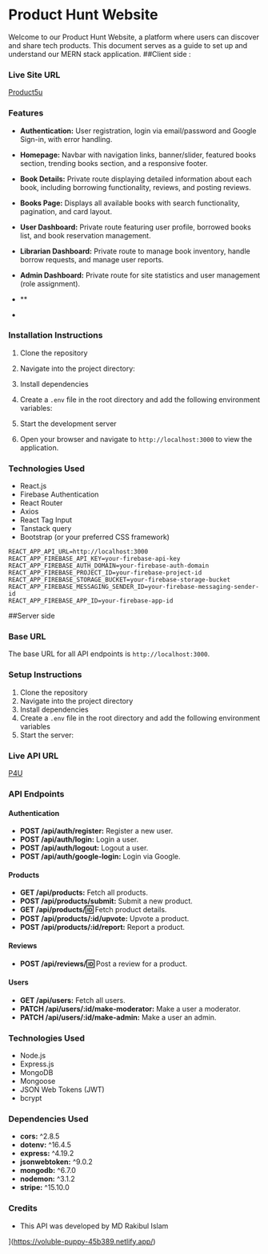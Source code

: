 # Product Hunt Website

Welcome to our Product Hunt Website, a platform where users can discover and share tech products. This document serves as a guide to set up and understand our MERN stack application.
##Client side :

### Live Site URL
[Product5u](https://voluble-puppy-45b389.netlify.app/)


### Features
- **Authentication:** User registration, login via email/password and Google Sign-in, with error handling.
- **Homepage:** Navbar with navigation links, banner/slider, featured books section, trending books section, and a responsive footer.
- **Book Details:** Private route displaying detailed information about each book, including borrowing functionality, reviews, and posting reviews.
- **Books Page:** Displays all available books with search functionality, pagination, and card layout.
- **User Dashboard:** Private route featuring user profile, borrowed books list, and book reservation management.
- **Librarian Dashboard:** Private route to manage book inventory, handle borrow requests, and manage user reports.
- **Admin Dashboard:** Private route for site statistics and user management (role assignment).
- **

- 
### Installation Instructions
1. Clone the repository
2. Navigate into the project directory:
3. Install dependencies
4. Create a `.env` file in the root directory and add the following environment variables:
5. Start the development server

6. Open your browser and navigate to `http://localhost:3000` to view the application.

### Technologies Used
- React.js
- Firebase Authentication
- React Router
- Axios
- React Tag Input
- Tanstack query
- Bootstrap (or your preferred CSS framework)
```.env
REACT_APP_API_URL=http://localhost:3000
REACT_APP_FIREBASE_API_KEY=your-firebase-api-key
REACT_APP_FIREBASE_AUTH_DOMAIN=your-firebase-auth-domain
REACT_APP_FIREBASE_PROJECT_ID=your-firebase-project-id
REACT_APP_FIREBASE_STORAGE_BUCKET=your-firebase-storage-bucket
REACT_APP_FIREBASE_MESSAGING_SENDER_ID=your-firebase-messaging-sender-id
REACT_APP_FIREBASE_APP_ID=your-firebase-app-id

```

##Server side

### Base URL
The base URL for all API endpoints is `http://localhost:3000`.

### Setup Instructions
1. Clone the repository
2. Navigate into the project directory
3. Install dependencies
4. Create a `.env` file in the root directory and add the following environment variables
5. Start the server:

### Live API URL
[P4U](https://my-project-server.onrender.com/)

### API Endpoints

#### Authentication
- **POST /api/auth/register:** Register a new user.
- **POST /api/auth/login:** Login a user.
- **POST /api/auth/logout:** Logout a user.
- **POST /api/auth/google-login:** Login via Google.

#### Products
- **GET /api/products:** Fetch all products.
- **POST /api/products/submit:** Submit a new product.
- **GET /api/products/:id:** Fetch product details.
- **POST /api/products/:id/upvote:** Upvote a product.
- **POST /api/products/:id/report:** Report a product.

#### Reviews
- **POST /api/reviews/:id:** Post a review for a product.

#### Users
- **GET /api/users:** Fetch all users.
- **PATCH /api/users/:id/make-moderator:** Make a user a moderator.
- **PATCH /api/users/:id/make-admin:** Make a user an admin.

### Technologies Used
- Node.js
- Express.js
- MongoDB
- Mongoose
- JSON Web Tokens (JWT)
- bcrypt

### Dependencies Used
- **cors:** ^2.8.5
- **dotenv:** ^16.4.5
- **express:** ^4.19.2
- **jsonwebtoken:** ^9.0.2
- **mongodb:** ^6.7.0
- **nodemon:** ^3.1.2
- **stripe:** ^15.10.0
### Credits
- This API was developed by MD Rakibul Islam



](https://voluble-puppy-45b389.netlify.app/)
